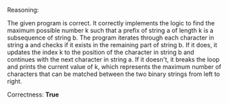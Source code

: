 Reasoning: 

The given program is correct. It correctly implements the logic to find the maximum possible number k such that a prefix of string a of length k is a subsequence of string b. The program iterates through each character in string a and checks if it exists in the remaining part of string b. If it does, it updates the index k to the position of the character in string b and continues with the next character in string a. If it doesn't, it breaks the loop and prints the current value of k, which represents the maximum number of characters that can be matched between the two binary strings from left to right.

Correctness: **True**